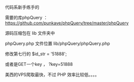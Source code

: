 代码系新手练手的

需要的库phpQuery  ：   https://github.com/punkave/phpQuery/tree/master/phpQuery

源码压缩包在 lib 文件夹中

phpQuery.php 文件位置   lib/phpQuery/phpQuery.php

修改第七行的   $id_str = '51888';

或者是GET一个key    ，   ?key=51888

美西的VPS爬取最快，不过 PHP 效率比较低。。。。

